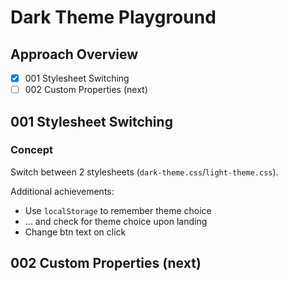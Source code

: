 Dark Theme Playground
====

## Approach Overview

- [x] 001 Stylesheet Switching
- [ ] 002 Custom Properties (next)

## 001 Stylesheet Switching

### Concept

Switch between 2 stylesheets (`dark-theme.css`/`light-theme.css`).

Additional achievements:
- Use `localStorage` to remember theme choice
- ... and check for theme choice upon landing
- Change btn text on click

## 002 Custom Properties (next)